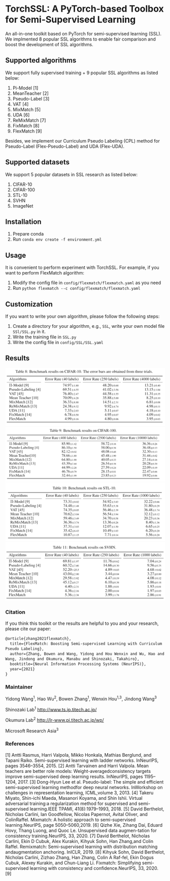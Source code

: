 # TorchSSL: A PyTorch-based Toolbox for Semi-Supervised Learning

An all-in-one toolkit based on PyTorch for semi-supervised learning (SSL). We implmented 8 popular SSL algorithms to enable fair comparison and boost the development of SSL algorithms.


## Supported algorithms

We support fully supervised training + 9 popular SSL algorithms as listed below:

1. Pi-Model [1]
2. MeanTeacher [2]
3. Pseudo-Label [3]
4. VAT [4]
5. MixMatch [5]
6. UDA [6]
7. ReMixMatch [7]
8. FixMatch [8]
9. FlexMatch [9]

Besides, we implement our Curriculum Pseudo Labeling (CPL) method for Pseudo-Label (Flex-Pseudo-Label) and UDA (Flex-UDA).

## Supported datasets

We support 5 popular datasets in SSL research as listed below:

1. CIFAR-10
2. CIFAR-100
3. STL-10
4. SVHN
5. ImageNet


## Installation

1. Prepare conda
2. Run `conda env create -f environment.yml`


## Usage

It is convenient to perform experiment with TorchSSL. For example, if you want to perform FlexMatch algorithm:

1. Modify the config file in `config/flexmatch/flexmatch.yaml` as you need
2. Run `python flexmatch --c config/flexmatch/flexmatch.yaml`

## Customization

If you want to write your own algorithm, please follow the following steps:

1. Create a directory for your algorithm, e.g., `SSL`, write your own model file `SSl/SSL.py` in it. 
2. Write the training file in `SSL.py`
3. Write the config file in `config/SSL/SSL.yaml`

## Results
![avatar](./figures/cf10.png)
![avatar](./figures/cf100.png)
![avatar](./figures/stl.png)
![avatar](./figures/svhn.png)

### Citation
If you think this toolkit or the results are helpful to you and your research, please cite our paper:

```
@article{zhang2021flexmatch},
  title={FlexMatch: Boosting Semi-supervised Learning with Curriculum Pseudo Labeling},
  author={Zhang, Bowen and Wang, Yidong and Hou Wenxin and Wu, Hao and Wang, Jindong and Okumura, Manabu and Shinozaki, Takahiro},
  booktitle={Neural Information Processing Systems (NeurIPS)},
  year={2021}
}
```

### Maintainer
Yidong Wang<sup>1</sup>, Hao Wu<sup>2</sup>, Bowen Zhang<sup>1</sup>, Wenxin Hou<sup>1,3</sup>, Jindong Wang<sup>3</sup>

Shinozaki Lab<sup>1</sup> http://www.ts.ip.titech.ac.jp/

Okumura Lab<sup>2</sup> http://lr-www.pi.titech.ac.jp/wp/

Microsoft Research Asia<sup>3</sup>

### References

[1] Antti Rasmus, Harri Valpola, Mikko Honkala, Mathias Berglund, and Tapani Raiko.  Semi-supervised learning with ladder networks. InNeurIPS, pages 3546–3554, 2015.
[2] Antti Tarvainen and Harri Valpola.  Mean teachers are better role models:  Weight-averagedconsistency targets improve semi-supervised deep learning results. InNeurIPS, pages 1195–1204, 2017.
[3] Dong-Hyun Lee et al. Pseudo-label: The simple and efficient semi-supervised learning methodfor  deep  neural  networks.   InWorkshop  on  challenges  in  representation  learning,  ICML,volume 3, 2013.
[4] Takeru Miyato, Shin-ichi Maeda, Masanori Koyama, and Shin Ishii. Virtual adversarial training:a regularization method for supervised and semi-supervised learning.IEEE TPAMI, 41(8):1979–1993, 2018.
[5] David Berthelot, Nicholas Carlini, Ian Goodfellow, Nicolas Papernot, Avital Oliver, and ColinRaffel. Mixmatch: A holistic approach to semi-supervised learning.NeurIPS, page 5050–5060,2019.
[6] Qizhe Xie, Zihang Dai, Eduard Hovy, Thang Luong, and Quoc Le. Unsupervised data augmen-tation for consistency training.NeurIPS, 33, 2020.
[7] David Berthelot, Nicholas Carlini, Ekin D Cubuk, Alex Kurakin, Kihyuk Sohn, Han Zhang,and Colin Raffel.   Remixmatch:  Semi-supervised learning with distribution matching andaugmentation anchoring. InICLR, 2019.
[8] Kihyuk Sohn, David Berthelot, Nicholas Carlini, Zizhao Zhang, Han Zhang, Colin A Raf-fel, Ekin Dogus Cubuk, Alexey Kurakin, and Chun-Liang Li.  Fixmatch:  Simplifying semi-supervised learning with consistency and confidence.NeurIPS, 33, 2020.
[9] 
